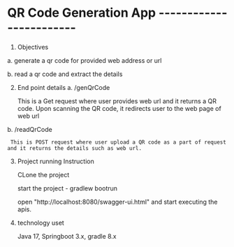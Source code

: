 # QR Code Generation App ------------------------

1. Objectives

  a. generate a qr code for provided web address or url
  
  b. read a qr code and extract the details

2. End point details
  a. /genQrCode

     This is a Get request where user provides web url and it returns a QR code. Upon scanning the QR code, it redirects user to the web page of web url

  b. /readQrCode
  
     This is POST request where user upload a QR code as a part of request and it returns the details such as web url.

3. Project running Instruction

     CLone the project
     
     start the project - gradlew bootrun
     
     open "http://localhost:8080/swagger-ui.html" and start executing the apis.

5. technology uset
     
     Java 17, Springboot 3.x, gradle 8.x
          
     
